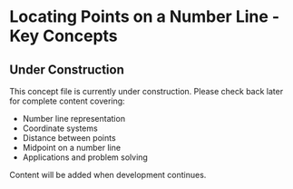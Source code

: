 # Locating Points on a Number Line - Key Concepts

## Under Construction

This concept file is currently under construction. Please check back later for complete content covering:

- Number line representation
- Coordinate systems
- Distance between points
- Midpoint on a number line
- Applications and problem solving

Content will be added when development continues.